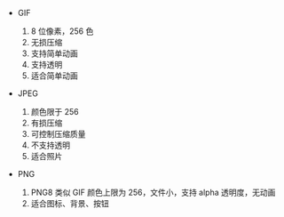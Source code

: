 <!-- 2020-10-27 -->

- GIF

  1. 8 位像素，256 色
  2. 无损压缩
  3. 支持简单动画
  4. 支持透明
  5. 适合简单动画

- JPEG

  1. 颜色限于 256
  2. 有损压缩
  3. 可控制压缩质量
  4. 不支持透明
  5. 适合照片

- PNG

  1. PNG8 类似 GIF 颜色上限为 256，文件小，支持 alpha 透明度，无动画
  2. 适合图标、背景、按钮
